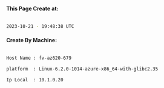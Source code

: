 
   
#### This Page Create at:

```bash

2023-10-21 - 19:48:38 UTC

```

#### Create By Machine:

```bash

Host Name : fv-az620-679

platform  : Linux-6.2.0-1014-azure-x86_64-with-glibc2.35

Ip Local  : 10.1.0.20

```

